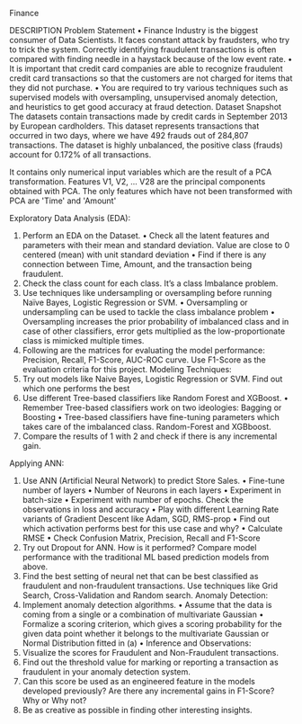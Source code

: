 Finance

DESCRIPTION
Problem Statement
•	Finance Industry is the biggest consumer of Data Scientists. It faces constant attack by fraudsters, who try to trick the system. Correctly identifying fraudulent transactions is often compared with finding needle in a haystack because of the low event rate. 
•	It is important that credit card companies are able to recognize fraudulent credit card transactions so that the customers are not charged for items that they did not purchase.
•	You are required to try various techniques such as supervised models with oversampling, unsupervised anomaly detection, and heuristics to get good accuracy at fraud detection.
Dataset Snapshot
The datasets contain transactions made by credit cards in September 2013 by European cardholders. This dataset represents transactions that occurred in two days, where we have 492 frauds out of 284,807 transactions. The dataset is highly unbalanced, the positive class (frauds) account for 0.172% of all transactions.
 
 
 
It contains only numerical input variables which are the result of a PCA transformation. 
Features V1, V2, ... V28 are the principal components obtained with PCA. 
The only features which have not been transformed with PCA are 'Time' and 'Amount'

Exploratory Data Analysis (EDA):
1.	Perform an EDA on the Dataset.
•	Check all the latent features and parameters with their mean and standard deviation. Value are close to 0 centered (mean) with unit standard deviation
•	Find if there is any connection between Time, Amount, and the transaction being fraudulent.
2.	Check the class count for each class. It’s a class Imbalance problem.
3.	Use techniques like undersampling or oversampling before running Naïve Bayes, Logistic Regression or SVM.
•	Oversampling or undersampling can be used to tackle the class imbalance problem
•	Oversampling increases the prior probability of imbalanced class and in case of other classifiers, error gets multiplied as the low-proportionate class is mimicked multiple times.
4.	Following are the matrices for evaluating the model performance: Precision, Recall, F1-Score, AUC-ROC curve. Use F1-Score as the evaluation criteria for this project.
Modeling Techniques:
5.	Try out models like Naive Bayes, Logistic Regression or SVM. Find out which one performs the best
6.	Use different Tree-based classifiers like Random Forest and XGBoost. 
•	Remember Tree-based classifiers work on two ideologies: Bagging or Boosting
•	Tree-based classifiers have fine-tuning parameters which takes care of the imbalanced class. Random-Forest and XGBboost.
7.	Compare the results of 1 with 2 and check if there is any incremental gain.
 

Applying ANN:
1.	Use ANN (Artificial Neural Network) to predict Store Sales.
•	Fine-tune number of layers
•	Number of Neurons in each layers
•	Experiment in batch-size
•	Experiment with number of epochs. Check the observations in loss and accuracy
•	Play with different Learning Rate variants of Gradient Descent like Adam, SGD, RMS-prop
•	Find out which activation performs best for this use case and why?
•	Calculate RMSE
•	Check Confusion Matrix, Precision, Recall and F1-Score
2.	Try out Dropout for ANN. How is it performed? Compare model performance with the traditional ML based prediction models from above. 
3.	Find the best setting of neural net that can be best classified as fraudulent and non-fraudulent transactions. Use techniques like Grid Search, Cross-Validation and Random search.
Anomaly Detection:
4.	Implement anomaly detection algorithms.
•	Assume that the data is coming from a single or a combination of multivariate Gaussian
•	Formalize a scoring criterion, which gives a scoring probability for the given data point whether it belongs to the multivariate Gaussian or Normal Distribution fitted in (a)
•	Inference and Observations:
5.	Visualize the scores for Fraudulent and Non-Fraudulent transactions.
6.	Find out the threshold value for marking or reporting a transaction as fraudulent in your anomaly detection system.
7.	Can this score be used as an engineered feature in the models developed previously? Are there any incremental gains in F1-Score? Why or Why not?
8.	Be as creative as possible in finding other interesting insights.
 

 

